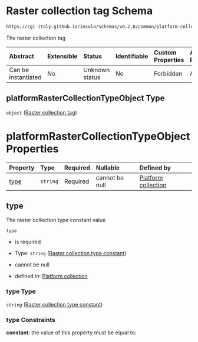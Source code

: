 # Raster collection tag Schema

```txt
https://cgi-italy.github.io/insula/schemas/v0.2.0/common/platform-collection.schema.json#/$defs/platformRasterCollectionTypeObject
```

The raster collection tag

| Abstract            | Extensible | Status         | Identifiable | Custom Properties | Additional Properties | Access Restrictions | Defined In                                                                                                 |
| :------------------ | :--------- | :------------- | :----------- | :---------------- | :-------------------- | :------------------ | :--------------------------------------------------------------------------------------------------------- |
| Can be instantiated | No         | Unknown status | No           | Forbidden         | Allowed               | none                | [platform-collection.schema.json\*](schemas/common/platform-collection.schema.json) |

## platformRasterCollectionTypeObject Type

`object` ([Raster collection tag](platform-collection-defs-raster-collection-tag.md))

# platformRasterCollectionTypeObject Properties

| Property      | Type     | Required | Nullable       | Defined by                                                                                                                                                                                                                                                               |
| :------------ | :------- | :------- | :------------- | :----------------------------------------------------------------------------------------------------------------------------------------------------------------------------------------------------------------------------------------------------------------------- |
| [type](#type) | `string` | Required | cannot be null | [Platform collection](platform-collection-defs-raster-collection-tag-properties-raster-collection-type-constant.md) |

## type

The raster collection type constant value

`type`

* is required

* Type: `string` ([Raster collection type constant](platform-collection-defs-raster-collection-tag-properties-raster-collection-type-constant.md))

* cannot be null

* defined in: [Platform collection](platform-collection-defs-raster-collection-tag-properties-raster-collection-type-constant.md)

### type Type

`string` ([Raster collection type constant](platform-collection-defs-raster-collection-tag-properties-raster-collection-type-constant.md))

### type Constraints

**constant**: the value of this property must be equal to:

```json
```
